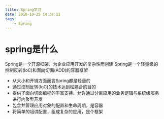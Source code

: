 ```yaml
---
title: Spring学习
date: 2018-10-25 14:38:11
tags:
    - Spring
---
```

# spring是什么
Spring是一个开源框架，为企业应用开发的复杂性而创建
Spring是一个轻量级的控制反转(IoC)和面向切面(AOD)的容器框架
- 从大小和开销方面而言Spring都是轻量的
- 通过控制反转(IoC)的技术达到松耦合的目的
- 提供了面向切面编程的丰富支持，允许通过分离应用的业务逻辑与系统级服务进行内聚型开发
- 包含并管理应用对象的配置和生命周期，是容器
- 将简单的俎讲配置，组成复杂的应用，是个框架